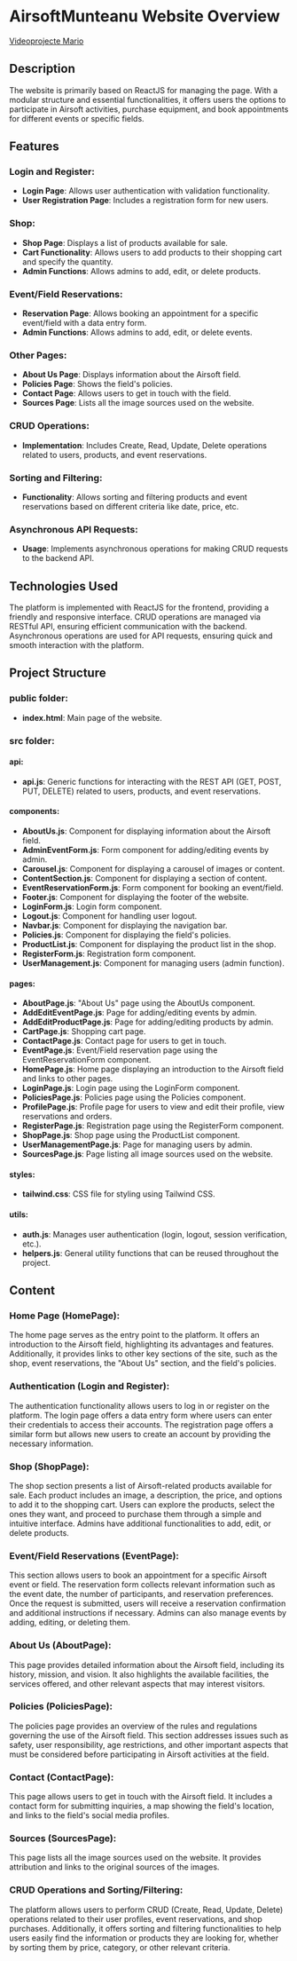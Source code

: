 # AirsoftMunteanu Website Overview
[Videoprojecte Mario]()

## Description
The website is primarily based on ReactJS for managing the page. With a modular structure and essential functionalities, it offers users the options to participate in Airsoft activities, purchase equipment, and book appointments for different events or specific fields.

## Features
### Login and Register:
- **Login Page**: Allows user authentication with validation functionality.
- **User Registration Page**: Includes a registration form for new users.

### Shop:
- **Shop Page**: Displays a list of products available for sale.
- **Cart Functionality**: Allows users to add products to their shopping cart and specify the quantity.
- **Admin Functions**: Allows admins to add, edit, or delete products.

### Event/Field Reservations:
- **Reservation Page**: Allows booking an appointment for a specific event/field with a data entry form.
- **Admin Functions**: Allows admins to add, edit, or delete events.

### Other Pages:
- **About Us Page**: Displays information about the Airsoft field.
- **Policies Page**: Shows the field's policies.
- **Contact Page**: Allows users to get in touch with the field.
- **Sources Page**: Lists all the image sources used on the website.

### CRUD Operations:
- **Implementation**: Includes Create, Read, Update, Delete operations related to users, products, and event reservations.

### Sorting and Filtering:
- **Functionality**: Allows sorting and filtering products and event reservations based on different criteria like date, price, etc.

### Asynchronous API Requests:
- **Usage**: Implements asynchronous operations for making CRUD requests to the backend API.

## Technologies Used
The platform is implemented with ReactJS for the frontend, providing a friendly and responsive interface. CRUD operations are managed via RESTful API, ensuring efficient communication with the backend. Asynchronous operations are used for API requests, ensuring quick and smooth interaction with the platform.

## Project Structure
### public folder:
- **index.html**: Main page of the website.

### src folder:
#### api:
- **api.js**: Generic functions for interacting with the REST API (GET, POST, PUT, DELETE) related to users, products, and event reservations.

#### components:
- **AboutUs.js**: Component for displaying information about the Airsoft field.
- **AdminEventForm.js**: Form component for adding/editing events by admin.
- **Carousel.js**: Component for displaying a carousel of images or content.
- **ContentSection.js**: Component for displaying a section of content.
- **EventReservationForm.js**: Form component for booking an event/field.
- **Footer.js**: Component for displaying the footer of the website.
- **LoginForm.js**: Login form component.
- **Logout.js**: Component for handling user logout.
- **Navbar.js**: Component for displaying the navigation bar.
- **Policies.js**: Component for displaying the field's policies.
- **ProductList.js**: Component for displaying the product list in the shop.
- **RegisterForm.js**: Registration form component.
- **UserManagement.js**: Component for managing users (admin function).

#### pages:
- **AboutPage.js**: "About Us" page using the AboutUs component.
- **AddEditEventPage.js**: Page for adding/editing events by admin.
- **AddEditProductPage.js**: Page for adding/editing products by admin.
- **CartPage.js**: Shopping cart page.
- **ContactPage.js**: Contact page for users to get in touch.
- **EventPage.js**: Event/Field reservation page using the EventReservationForm component.
- **HomePage.js**: Home page displaying an introduction to the Airsoft field and links to other pages.
- **LoginPage.js**: Login page using the LoginForm component.
- **PoliciesPage.js**: Policies page using the Policies component.
- **ProfilePage.js**: Profile page for users to view and edit their profile, view reservations and orders.
- **RegisterPage.js**: Registration page using the RegisterForm component.
- **ShopPage.js**: Shop page using the ProductList component.
- **UserManagementPage.js**: Page for managing users by admin.
- **SourcesPage.js**: Page listing all image sources used on the website.

#### styles:
- **tailwind.css**: CSS file for styling using Tailwind CSS.

#### utils:
- **auth.js**: Manages user authentication (login, logout, session verification, etc.).
- **helpers.js**: General utility functions that can be reused throughout the project.

## Content
### Home Page (HomePage):
The home page serves as the entry point to the platform. It offers an introduction to the Airsoft field, highlighting its advantages and features. Additionally, it provides links to other key sections of the site, such as the shop, event reservations, the "About Us" section, and the field's policies.

### Authentication (Login and Register):
The authentication functionality allows users to log in or register on the platform. The login page offers a data entry form where users can enter their credentials to access their accounts. The registration page offers a similar form but allows new users to create an account by providing the necessary information.

### Shop (ShopPage):
The shop section presents a list of Airsoft-related products available for sale. Each product includes an image, a description, the price, and options to add it to the shopping cart. Users can explore the products, select the ones they want, and proceed to purchase them through a simple and intuitive interface. Admins have additional functionalities to add, edit, or delete products.

### Event/Field Reservations (EventPage):
This section allows users to book an appointment for a specific Airsoft event or field. The reservation form collects relevant information such as the event date, the number of participants, and reservation preferences. Once the request is submitted, users will receive a reservation confirmation and additional instructions if necessary. Admins can also manage events by adding, editing, or deleting them.

### About Us (AboutPage):
This page provides detailed information about the Airsoft field, including its history, mission, and vision. It also highlights the available facilities, the services offered, and other relevant aspects that may interest visitors.

### Policies (PoliciesPage):
The policies page provides an overview of the rules and regulations governing the use of the Airsoft field. This section addresses issues such as safety, user responsibility, age restrictions, and other important aspects that must be considered before participating in Airsoft activities at the field.

### Contact (ContactPage):
This page allows users to get in touch with the Airsoft field. It includes a contact form for submitting inquiries, a map showing the field's location, and links to the field's social media profiles.

### Sources (SourcesPage):
This page lists all the image sources used on the website. It provides attribution and links to the original sources of the images.

### CRUD Operations and Sorting/Filtering:
The platform allows users to perform CRUD (Create, Read, Update, Delete) operations related to their user profiles, event reservations, and shop purchases. Additionally, it offers sorting and filtering functionalities to help users easily find the information or products they are looking for, whether by sorting them by price, category, or other relevant criteria.